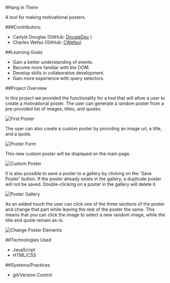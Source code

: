 #Hang In There

  A tool for making motivational posters.

###Contributors:
  - Carlyle Douglas (GitHub: [DougieDev](https://github.com/DougieDev) )
  - Charles Wefso (GitHub: [CWefso](https://github.com/cwefso))

##Learning Goals

  - Gain a better understanding of events.
  - Become more familiar with the DOM.
  - Develop skills in collaborative development.
  - Gain more experience with query selectors.

##Project Overview

  In this project we provided the functionality for a tool that will allow a user to create a motivational poster. The user can generate a random poster from a pre-provided list of images, titles, and quotes.

![First Poster](https://user-images.githubusercontent.com/61127453/78163852-2950ac00-7406-11ea-93ac-942df449d683.png)

  The user can also create a custom poster by providing an image url, a title, and a quote.

![Poster Form](https://user-images.githubusercontent.com/61127453/78163898-35d50480-7406-11ea-81b1-fd492f245807.png)

  This new custom poster will be displayed on the main page.

![Custom Poster](https://user-images.githubusercontent.com/61127453/78163928-3f5e6c80-7406-11ea-91bf-2297147d0685.png)

  It is also possible to save a poster to a gallery by clicking on the 'Save Poster' button. If the poster already exists in the gallery, a duplicate poster will not be saved. Double-clicking on a poster in the gallery will delete it.

![Poster Gallery](https://user-images.githubusercontent.com/61127453/78163945-46857a80-7406-11ea-8d46-c6dc0d1f1471.png)

  As an added touch the user can click one of the three sections of the poster and change that part while leaving the rest of the poster the same. This means that you can click the image to select a new random image, while the title and quote remain as-is.

![Change Poster Elements](https://user-images.githubusercontent.com/61127453/78163956-49806b00-7406-11ea-95db-afaf21758c6b.png)

##Technologies Used

  - JavaScript
  - HTML/CSS

##Systems/Practices

  - git/Version Control
